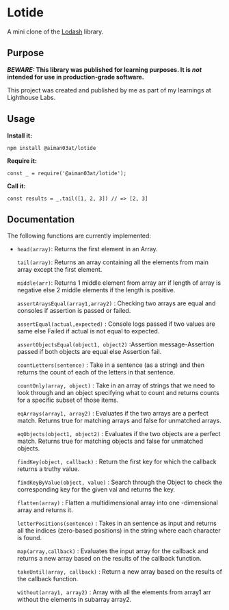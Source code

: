 # Lotide

A mini clone of the [Lodash](https://lodash.com) library.

## Purpose

**_BEWARE:_ This library was published for learning purposes. It is _not_ intended for use in production-grade software.**

This project was created and published by me as part of my learnings at Lighthouse Labs.

## Usage

**Install it:**

`npm install @aiman03at/lotide`

**Require it:**

`const _ = require('@aiman03at/lotide');`

**Call it:**

`const results = _.tail([1, 2, 3]) // => [2, 3]`

## Documentation

The following functions are currently implemented:

- `head(array)`: Returns the first element in an Array.

  `tail(array)`: Returns an array containing all the elements from main array except the first element.

  `middle(arr)`: Returns 1 middle element from array arr if length of array is negative else 2 middle elements if the length is positive.

  `assertAraysEqual(array1,array2)` : Checking two arrays are equal and consoles if assertion is passed or failed.

  `assertEqual(actual,expected)` : Console logs passed if two values are same else Failed if actual is not equal to expected.

  `assertObjectsEqual(object1, object2)` :Assertion message-Assertion passed if both objects are equal else Assertion fail.

  `countLetters(sentence)` : Take in a sentence (as a string) and then returns the count of each of the letters in that sentence.

  `countOnly(array, object)` : Take in an array of strings that we need to look through and an object specifying what to count and   returns counts for a specific subset of those items.

  `eqArrays(array1, array2)` : Evaluates if the two arrays are a perfect match. Returns true for matching arrays and false for unmatched arrays.

  `eqObjects(object1, object2)` : Evaluates if the two objects are a perfect match. Returns true for matching objects and false for unmatched objects.

  `findKey(object, callback)` : Return the first key for which the callback returns a truthy value.

  `findKeyByValue(object, value)` : Search through the Object to check the corresponding key for the given val and returns the key.

  `flatten(array)` : Flatten a multidimensional array into one -dimensional array and returns it.

  `letterPositions(sentence)` : Takes in an sentence as input and returns all the indices (zero-based positions) in the string where each character is found.

  `map(array,callback)` : Evaluates the input array for the callback and returns a new array based on the results of the callback function.

  `takeUntil(array, callback)` : Return a new array based on the results of the callback function.

  `without(array1, array2)` : Array with all the elements from array1 arr without the elements in subarray array2. 

